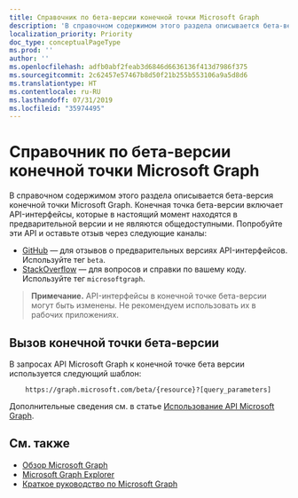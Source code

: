 ```yaml
---
title: Справочник по бета-версии конечной точки Microsoft Graph
description: 'В справочном содержимом этого раздела описывается бета-версия конечной точки Microsoft Graph. Конечная точка бета-версии включает API-интерфейсы, которые в настоящий момент находятся в предварительной версии и не являются общедоступными. Попробуйте эти API и оставьте отзыв через следующие каналы:'
localization_priority: Priority
doc_type: conceptualPageType
ms.prod: ''
author: ''
ms.openlocfilehash: adfb0abf2feab3d6846d6636136f413d7986f375
ms.sourcegitcommit: 2c62457e57467b8d50f21b255b553106a9a5d8d6
ms.translationtype: HT
ms.contentlocale: ru-RU
ms.lasthandoff: 07/31/2019
ms.locfileid: "35974495"
---
```

# <a name="microsoft-graph-beta-endpoint-reference"></a>Справочник по бета-версии конечной точки Microsoft Graph

В справочном содержимом этого раздела описывается бета-версия конечной точки Microsoft Graph. Конечная точка бета-версии включает API-интерфейсы, которые в настоящий момент находятся в предварительной версии и не являются общедоступными. Попробуйте эти API и оставьте отзыв через следующие каналы:

- [GitHub](https://github.com/OfficeDev/microsoft-graph-docs/issues) — для отзывов о предварительных версиях API-интерфейсов. Используйте тег `beta`.
- [StackOverflow](https://stackoverflow.com/questions/tagged/microsoftgraph) — для вопросов и справки по вашему коду. Используйте тег `microsoftgraph`.

> **Примечание.** API-интерфейсы в конечной точке бета-версии могут быть изменены. Не рекомендуем использовать их в рабочих приложениях. 

## <a name="call-the-beta-endpoint"></a>Вызов конечной точки бета-версии

В запросах API Microsoft Graph к конечной точке бета версии используется следующий шаблон:

```
    https://graph.microsoft.com/beta/{resource}?[query_parameters]
```

Дополнительные сведения см. в статье [Использование API Microsoft Graph](/graph/use-the-api).

## <a name="see-also"></a>См. также

- [Обзор Microsoft Graph](/graph/overview)
- [Microsoft Graph Explorer](https://developer.microsoft.com/graph/graph-explorer)
- [Краткое руководство по Microsoft Graph](https://developer.microsoft.com/graph/quick-start)

